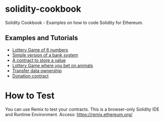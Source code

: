 # solidity-cookbook
Solidity Cookbook - Examples on how to code Solidity for Ethereum.

## Examples and Tutorials

- [Lottery Game of 6 numbers](./Lottery)
- [Simple version of a bank system](./SimpleBank)
- [A contract to store a value](./StoreValue)
- [Lottery Game where you bet on animals](./BetOnOneAnimal)
- [Transfer data ownership](./TransferData)
- [Donation contract](./Donation)

# How to Test

You can use Remix to test your contracts. This is a browser-only Solidity IDE and Runtime Environment. Access: https://remix.ethereum.org/
